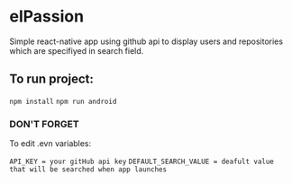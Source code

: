 # elPassion

Simple react-native app using github api to display users and repositories which are specifiyed in search field.

## To run project:

`npm install`
`npm run android`

### DON'T FORGET

To edit .evn variables:

`API_KEY = your gitHub api key`
`DEFAULT_SEARCH_VALUE = deafult value that will be searched when app launches`

